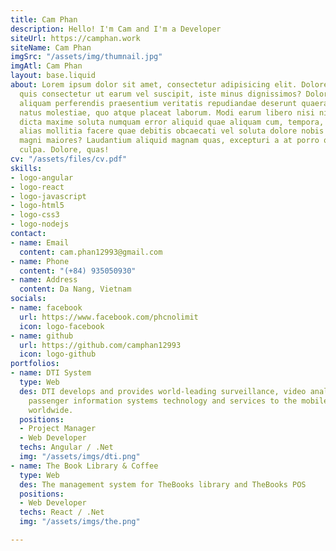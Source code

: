 ```yaml
---
title: Cam Phan
description: Hello! I'm Cam and I'm a Developer
siteUrl: https://camphan.work
siteName: Cam Phan
imgSrc: "/assets/img/thumnail.jpg"
imgAtl: Cam Phan
layout: base.liquid
about: Lorem ipsum dolor sit amet, consectetur adipisicing elit. Doloremque libero
  quis consectetur ut earum vel suscipit, iste minus dignissimos? Dolore nesciunt
  aliquam perferendis praesentium veritatis repudiandae deserunt quaerat, ratione
  natus molestiae, quo atque placeat laborum. Modi earum libero nisi nihil vitae,
  dicta maxime soluta numquam error aliquid quae aliquam cum, tempora, ex quod. Provident
  alias mollitia facere quae debitis obcaecati vel soluta dolore nobis accusamus,
  magni maiores? Laudantium aliquid magnam quas, excepturi a at porro quos. Cumque,
  culpa. Dolore, quas!
cv: "/assets/files/cv.pdf"
skills:
- logo-angular
- logo-react
- logo-javascript
- logo-html5
- logo-css3
- logo-nodejs
contact:
- name: Email
  content: cam.phan12993@gmail.com
- name: Phone
  content: "(+84) 935050930"
- name: Address
  content: Da Nang, Vietnam
socials:
- name: facebook
  url: https://www.facebook.com/phcnolimit
  icon: logo-facebook
- name: github
  url: https://github.com/camphan12993
  icon: logo-github
portfolios:
- name: DTI System
  type: Web
  des: DTI develops and provides world-leading surveillance, video analytics, and
    passenger information systems technology and services to the mobile transit industry
    worldwide.
  positions:
  - Project Manager
  - Web Developer
  techs: Angular / .Net
  img: "/assets/imgs/dti.png"
- name: The Book Library & Coffee
  type: Web
  des: The management system for TheBooks library and TheBooks POS
  positions:
  - Web Developer
  techs: React / .Net
  img: "/assets/imgs/the.png"

---
```

